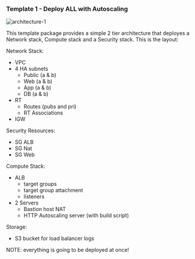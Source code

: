 ### Template 1 - Deploy ALL with Autoscaling

![architecture-1](https://s3.amazonaws.com/personal-website-assets104410-dev/projects/template-1-autoscaling.png)

This template package provides a simple 2 tier architecture that deployes a Network stack, Compute stack and a Security stack. This is the layout:

Network Stack:
- VPC
- 4 HA subnets
  - Public (a & b)
  - Web (a & b)
  - App (a & b)
  - DB (a & b)
- RT
  - Routes (pubs and pri)
  - RT Associations
- IGW

Security Resources:
- SG ALB
- SG Nat
- SG Web

Compute Stack:
- ALB
  - target groups
  - target group attachment
  - listeners
- 2 Servers
  - Bastion host NAT
  - HTTP Autoscaling server (with build script)

Storage:
- S3 bucket for load balancer logs

NOTE: everything is going to be deployed at once!
